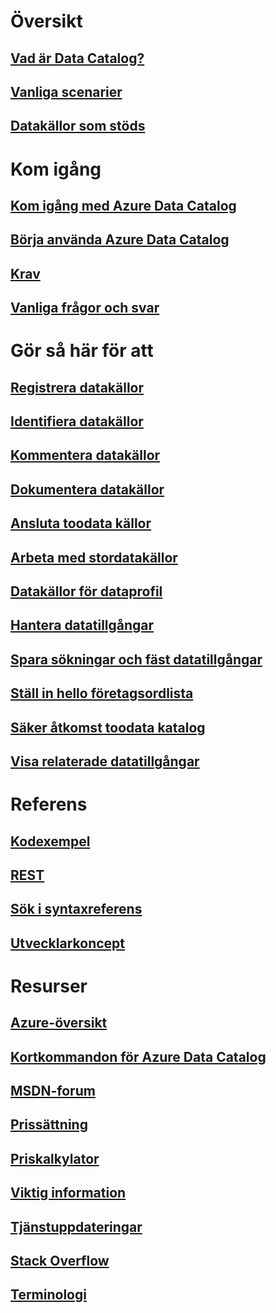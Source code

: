# Översikt
## [Vad är Data Catalog?](data-catalog-what-is-data-catalog.md)
## [Vanliga scenarier](data-catalog-common-scenarios.md)
## [Datakällor som stöds](data-catalog-dsr.md)

# Kom igång
## [Kom igång med Azure Data Catalog](data-catalog-get-started.md)
## [Börja använda Azure Data Catalog](data-catalog-adopting-data-catalog.md)
## [Krav](data-catalog-prerequisites.md)
## [Vanliga frågor och svar](data-catalog-frequently-asked-questions.md)

# Gör så här för att
## [Registrera datakällor](data-catalog-how-to-register.md)
## [Identifiera datakällor](data-catalog-how-to-discover.md)
## [Kommentera datakällor](data-catalog-how-to-annotate.md)
## [Dokumentera datakällor](data-catalog-how-to-documentation.md)
## [Ansluta toodata källor](data-catalog-how-to-connect.md)
## [Arbeta med stordatakällor](data-catalog-how-to-big-data.md)
## [Datakällor för dataprofil](data-catalog-how-to-data-profile.md)
## [Hantera datatillgångar](data-catalog-how-to-manage.md)
## [Spara sökningar och fäst datatillgångar](data-catalog-how-to-save-pin.md)
## [Ställ in hello företagsordlista](data-catalog-how-to-business-glossary.md)
## [Säker åtkomst toodata katalog](data-catalog-how-to-secure-catalog.md)
## [Visa relaterade datatillgångar](data-catalog-how-to-view-related-data-assets.md) 

# Referens
## [Kodexempel](https://azure.microsoft.com/en-us/resources/samples/?service=data-catalog)
## [REST](/rest/api/datacatalog/)
## [Sök i syntaxreferens](/rest/api/datacatalog/data-catalog-search-syntax-reference)
## [Utvecklarkoncept](data-catalog-developer-concepts.md)

# Resurser
## [Azure-översikt](https://azure.microsoft.com/roadmap/)
## [Kortkommandon för Azure Data Catalog](data-catalog-keyboard-shortcuts.md)
## [MSDN-forum](https://social.msdn.microsoft.com/Forums/en-US/home?forum=azuredatacatalog)
## [Prissättning](https://azure.microsoft.com/pricing/details/data-catalog/)
## [Priskalkylator](https://azure.microsoft.com/pricing/calculator/)
## [Viktig information](data-catalog-whats-new.md)
## [Tjänstuppdateringar](https://azure.microsoft.com/updates/?product=data-catalog)
## [Stack Overflow](http://stackoverflow.com/questions/tagged/azure-data-catalog)
## [Terminologi](data-catalog-terminology.md)
